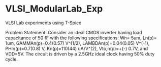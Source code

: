 # VLSI_ModularLab_Exp
VLSI Lab experiments using T-Spice


Problem Statement:
Consider an ideal CMOS inverter having load capacitance of 50 fF with the following specifications: Wn= 5um, Ln(p)= 1um, GAMMAn(p)=0.4(0.57) V^(1/2), LAMBDAn(p)=0.04(0.05) V^(-1), PHIn(p)=0.7(0.8) V, Kn(p)=110(44) uA/V^(2), Vto,n(p)=+(-) 0.7V, and VDD=5V. The circuit is driven by a 2.5GHz ideal clock having 50% duty cycle. 
